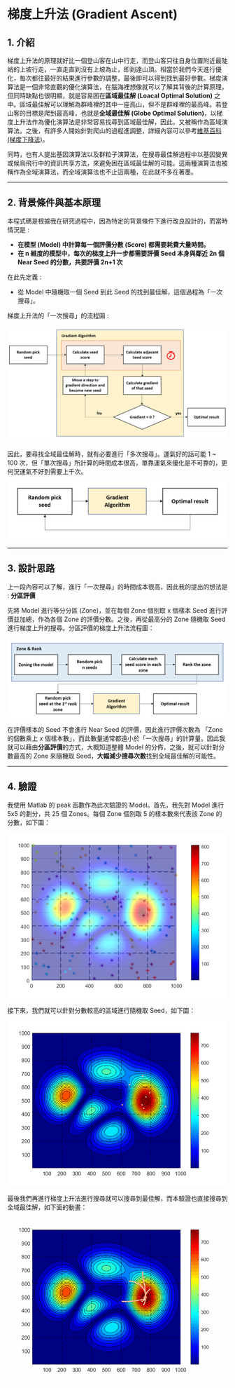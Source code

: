 # 梯度上升法 (Gradient Ascent)

## 1. 介紹

梯度上升法的原理就好比一個登山客在山中行走，而登山客只往自身位置附近最陡峭的上坡行走，一直走直到沒有上坡為止，即到達山頂。相當於我們今天進行優化，每次都往最好的結果進行參數的調整，最後即可以得到找到最好參數。梯度演算法是一個非常直觀的優化演算法，在腦海裡想像就可以了解其背後的計算原理，但同時缺點也很明顯，就是容易困在**區域最佳解 (Loacal Optimal Solution)** 之中。區域最佳解可以理解為群峰裡的其中一座高山，但不是群峰裡的最高峰。若登山客的目標是爬到最高峰，也就是**全域最佳解 (Globe Optimal Solution)**，以梯度上升法作為優化演算法是非常容易找尋到區域最佳解，因此，又被稱作為區域演算法。之後，有許多人開始針對爬山的過程進調整，詳細內容可以參考[維基百科 (梯度下降法)](https://en.wikipedia.org/wiki/Gradient_descent)。

同時，也有人提出基因演算法以及群粒子演算法，在搜尋最佳解過程中以基因變異或候鳥飛行中的資訊共享方法，來避免困在區域最佳解的可能。這兩種演算法也被稱作為全域演算法，而全域演算法也不止這兩種，在此就不多在著墨。

---
## 2. 背景條件與基本原理

本程式碼是根據我在研究過程中，因為特定的背景條件下進行改良設計的，而當時情況是 :

* **在模型 (Model) 中計算每一個評價分數 (Score) 都需要耗費大量時間。**
* **在 n 維度的模型中，每次的梯度上升一步都需要評價 Seed 本身與鄰近 2n 個 Near Seed 的分數，共要評價 2n+1 次**

在此先定義 : 
* 從 Model 中隨機取一個 Seed 到此 Seed 的找到最佳解，這個過程為「一次搜尋」。

梯度上升法的「一次搜尋」的流程圖 :

![image](https://github.com/YiChenLai/Gradient_Ascent/blob/master/image/Flowchart/flowchart_1.png)

因此，要尋找全域最佳解時，就有必要進行「多次搜尋」。運氣好的話可能 1 ~ 100 次，但「單次搜尋」所計算的時間成本很高，單靠運氣來優化是不可靠的，更何況運氣不好到需要上千次。

![image](https://github.com/YiChenLai/Gradient_Ascent/blob/master/image/Flowchart/flowchart_1_1.png)

---
## 3. 設計思路
上一段內容可以了解，進行「一次搜尋」的時間成本很高，因此我的提出的想法是 : **分區評價**

先將 Model 進行等分分區 (Zone)，並在每個 Zone 個別取 x 個樣本 Seed 進行評價並加總，作為各個 Zone 的評價分數。之後，再從最高分的 Zone 隨機取 Seed 進行梯度上升的搜尋。分區評價的梯度上升法流程圖：

![image](https://github.com/YiChenLai/Gradient_Ascent/blob/master/image/Flowchart/flowchart_2.png)

在評價樣本的 Seed 不會進行 Near Seed 的評價，因此進行評價次數為 「Zone 的個數乘上 ${x}$ 個樣本數」，而此數量通常都遠小於「一次搜尋」的計算量。因此我就可以藉由**分區評價**的方式，大概知道整體 Model 的分佈，之後，就可以針對分數最高的 Zone 來隨機取 Seed，**大幅減少搜尋次數**找到全域最佳解的可能性。

---
## 4. 驗證

我使用 Matlab 的 peak 函數作為此次驗證的 Model。首先，我先對 Model 進行 5x5 的劃分，共 25 個 Zones。每個 Zone 個別取 5 的樣本數來代表該 Zone 的分數，如下圖：

![image](https://github.com/YiChenLai/Gradient_Ascent/blob/master/image/A.png)

接下來，我們就可以針對分數較高的區域進行隨機取 Seed，如下圖：

![image](https://github.com/YiChenLai/Gradient_Ascent/blob/master/image/D.png)

最後我們再進行梯度上升法進行搜尋就可以搜尋到最佳解，而本驗證也直接搜尋到全域最佳解，如下面的動畫：

![image](https://github.com/YiChenLai/Gradient_Ascent/blob/master/image/Gradient_Ascent.gif)